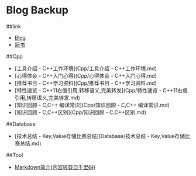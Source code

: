 # Blog Backup
##link
- [Blog](http://blog.cheyulin.me/)
- [简书](http://www.jianshu.com/users/dcdc13bec598/latest_articles)

##Cpp
- [工具介绍 - C++工作环境](Cpp/工具介绍 - C++工作环境.md)
- [心得体会 - C++入门心得](Cpp/心得体会 - C++入门心得.md)
- [推荐书目 - C++学习资料](Cpp/推荐书目 - C++学习资料.md)
- [特性速览 - C++11右值引用,转移语义,完美转发](Cpp/特性速览 - C++11右值引用,转移语义,完美转发.md)
- [知识回顾 - C,C++ 编译常识](Cpp/知识回顾 - C,C++ 编译常识.md)
- [知识回顾 - C,C++区别](Cpp/知识回顾 - C,C++区别.md)

##Database
- [技术总结 - Key,Value存储比赛总结](Database/技术总结 - Key,Value存储比赛总结.md)

##Tool
- [Markdown简介(内容转载自千里码)](Tool/Markdown简介(内容转载自千里码).md)
